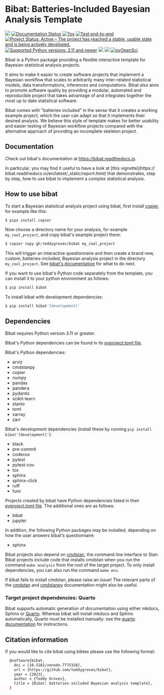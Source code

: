 # Bibat: Batteries-Included Bayesian Analysis Template

[![](https://zenodo.org/badge/344553551.svg)](https://zenodo.org/badge/latestdoi/344553551)
[![Documentation Status](https://readthedocs.org/projects/bibat/badge/?version=latest)](https://bibat.readthedocs.io/en/latest/?badge=latest)
[![Tox](https://github.com/teddygroves/bibat/actions/workflows/run_tox.yml/badge.svg)](https://github.com/teddygroves/bibat/actions/workflows/run_tox.yml)
[![Test end-to-end](https://github.com/teddygroves/bibat/actions/workflows/test_end_to_end.yml/badge.svg)](https://github.com/teddygroves/bibat/actions/workflows/test_end_to_end.yml)
[![Project Status: Active – The project has reached a stable, usable state and is being actively developed.](https://www.repostatus.org/badges/latest/active.svg)](https://www.repostatus.org/#active)
[![Supported Python versions: 3.11 and newer](https://img.shields.io/badge/python->=3.11-blue.svg)](https://www.python.org/)
[![](https://badge.fury.io/py/bibat.svg)](https://badge.fury.io/py/bibat)
[![](https://codecov.io/github/teddygroves/bibat/branch/main/graph/badge.svg?token=ck0IKyzP7J)](https://codecov.io/github/teddygroves/bibat)
[![pyOpenSci](https://tinyurl.com/y22nb8up)](https://github.com/pyOpenSci/software-review/issues/83)

Bibat is a Python package providing a flexible interactive template for Bayesian
statistical analysis projects.

It aims to make it easier to create software projects that implement a Bayesian
workflow that scales to arbitrarily many inter-related statistical models, data
transformations, inferences and computations. Bibat also aims to promote
software quality by providing a modular, automated and reproducible project that
takes advantage of and integrates together the most up to date statistical
software.

Bibat comes with "batteries included" in the sense that it creates a working
example project, which the user can adapt so that it implements their desired
analysis. We believe this style of template makes for better usability and
easier testing of Bayesian workflow projects compared with the alternative
approach of providing an incomplete skeleton project.

## Documentation

Check out bibat's documentation at <https://bibat.readthedocs.io>.

In particular, you may find it useful to have a look at [this vignette](https:// bibat.readthedocs.io/en/latest/_static/report.html) that demonstrates, step by
step, how to use bibat to implement a complex statistical analysis.

## How to use bibat

To start a Bayesian statistical analysis project using bibat, first install [copier](https://copier.readthedocs.io), for example like this:

```sh
$ pipx install copier
```

Now choose a directory name for your analysis, for example `my_cool_project`,
and copy bibat's example project there:

```sh
$ copier copy gh:teddygroves/bibat my_cool_project
```

This will trigger an interactive questionnaire and then create a brand
new, custom, batteries-included, Bayesian analysis project in the directory
`my_cool_project`. See [bibat's documentation](https://bibat.readthedocs.io) for
what to do next.

If you want to use bibat's Python code separately from the template, you can
install it to your python environment as follows:

```sh
$ pip install bibat
```

To install bibat with development dependencies:

```sh
$ pip install bibat'[development]'
```

## Dependencies

Bibat requires Python version 3.11 or greater.

Bibat's Python dependencies can be found in its [pyproject.toml file](https://github.com/teddygroves/bibat/blob/main/pyproject.toml).

Bibat's Python dependencies:

- arviz
- cmdstanpy
- copier
- numpy
- pandas
- pandera
- pydantic
- scikit-learn
- stanio
- toml
- xarray
- zarr

Bibat's development dependencies (install these by running `pip install
bibat'[development]'`):

- black
- pre-commit
- codecov
- pytest
- pytest-cov
- tox
- sphinx
- sphinx-click
- ruff
- furo

Projects created by bibat have Python dependencies listed in their [pyproject.toml file](https://github.com/teddygroves/bibat/blob/main/template/pyproject.toml.jinja). The additional ones are as follows:

- bibat
- jupyter

In addition, the following Python packages may be installed, depending on how
the user answers bibat's questionnaire:

- sphinx

Bibat projects also depend on [cmdstan](https://mc-stan.org/docs/cmdstan-guide/index.html), the command line
interface to Stan. Bibat projects include code that installs cmdstan when you
run the command `make analysis` from the root of the target project. To only install dependencies, you can also run the command `make env`.

If bibat fails to install cmdstan, please raise an issue! The relevant
parts of the [cmdstan](https://mc-stan.org/docs/cmdstan-guide/cmdstan-installation.html) and
[cmdstanpy](https://cmdstanpy.readthedocs.io/en/v1.1.0/installation.html#cmdstan-installation)
documentation might also be useful.

### Target project dependencies: Quarto

Bibat supports automatic generation of documentation using either mkdocs, Sphinx or
[Quarto](https://quarto.org/). Whereas bibat will install mkdocs and Sphinx
automatically, Quarto must be installed manually: see the [quarto
documentation](https://quarto.org/docs/get-started/) for instructions.

## Citation information

If you would like to cite bibat using bibtex please use the following format:


```sh
  @software{bibat,
    doi = {10.5281/zenodo.7775328},
    url = {https://github.com/teddygroves/bibat},
    year = {2023},
    author = {Teddy Groves},
    title = {Bibat: batteries-included Bayesian analysis template},
  }
```
